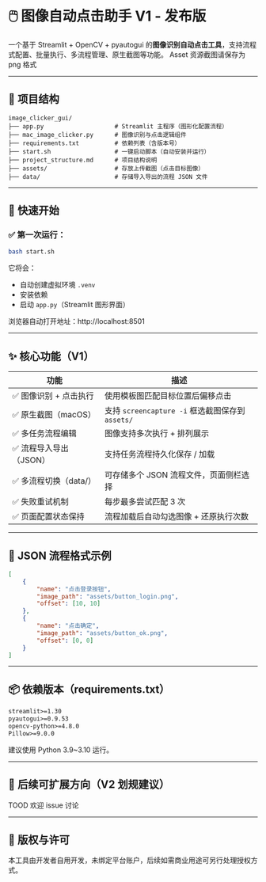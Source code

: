# 🖱️ 图像自动点击助手 V1 - 发布版

一个基于 Streamlit + OpenCV + pyautogui 的**图像识别自动点击工具**，支持流程式配置、批量执行、多流程管理、原生截图等功能。
Asset 资源截图请保存为 png 格式

---

## 📁 项目结构

```
image_clicker_gui/
├── app.py                    # Streamlit 主程序（图形化配置流程）
├── mac_image_clicker.py      # 图像识别与点击逻辑组件
├── requirements.txt          # 依赖列表（含版本号）
├── start.sh                  # 一键启动脚本（自动安装并运行）
├── project_structure.md      # 项目结构说明
├── assets/                   # 存放上传截图（点击目标图像）
├── data/                     # 存储导入导出的流程 JSON 文件
```

---

## 🚀 快速开始

### ✅ 第一次运行：

```bash
bash start.sh
```

它将会：

-   自动创建虚拟环境 `.venv`
-   安装依赖
-   启动 `app.py`（Streamlit 图形界面）

浏览器自动打开地址：http://localhost:8501

---

## ✨ 核心功能（V1）

| 功能                    | 描述                                             |
| ----------------------- | ------------------------------------------------ |
| ✅ 图像识别 + 点击执行  | 使用模板图匹配目标位置后偏移点击                 |
| ✅ 原生截图（macOS）    | 支持 `screencapture -i` 框选截图保存到 `assets/` |
| ✅ 多任务流程编辑       | 图像支持多次执行 + 排列展示                      |
| ✅ 流程导入导出（JSON） | 支持任务流程持久化保存 / 加载                    |
| ✅ 多流程切换（data/）  | 可存储多个 JSON 流程文件，页面侧栏选择           |
| ✅ 失败重试机制         | 每步最多尝试匹配 3 次                            |
| ✅ 页面配置状态保持     | 流程加载后自动勾选图像 + 还原执行次数            |

---

## 📂 JSON 流程格式示例

```json
[
	{
		"name": "点击登录按钮",
		"image_path": "assets/button_login.png",
		"offset": [10, 10]
	},
	{
		"name": "点击确定",
		"image_path": "assets/button_ok.png",
		"offset": [0, 0]
	}
]
```

---

## 📦 依赖版本（requirements.txt）

```txt
streamlit>=1.30
pyautogui>=0.9.53
opencv-python>=4.8.0
Pillow>=9.0.0
```

建议使用 Python 3.9~3.10 运行。

---

## 🧩 后续可扩展方向（V2 划规建议）

TOOD 欢迎 issue 讨论

---

## 📄 版权与许可

本工具由开发者自用开发，未绑定平台账户，后续如需商业用途可另行处理授权方式。
